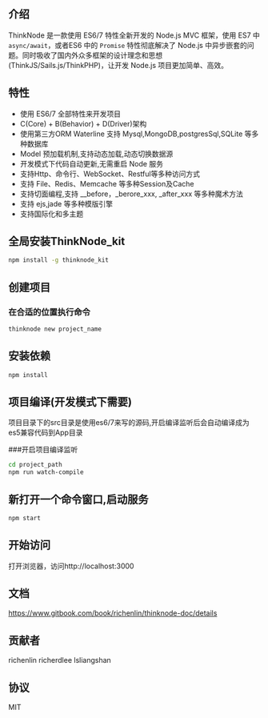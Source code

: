 ## 介绍

ThinkNode 是一款使用 ES6/7 特性全新开发的 Node.js MVC 框架，使用 ES7 中`async/await`，或者ES6 中的 `Promise` 特性彻底解决了 Node.js 中异步嵌套的问题。同时吸收了国内外众多框架的设计理念和思想(ThinkJS/Sails.js/ThinkPHP)，让开发 Node.js 项目更加简单、高效。


## 特性

* 使用 ES6/7 全部特性来开发项目
* C(Core) + B(Behavior) + D(Driver)架构
* 使用第三方ORM Waterline 支持 Mysql,MongoDB,postgresSql,SQLite 等多种数据库
* Model 预加载机制,支持动态加载,动态切换数据源
* 开发模式下代码自动更新,无需重启 Node 服务
* 支持Http、命令行、WebSocket、Restful等多种访问方式
* 支持 File、Redis、Memcache 等多种Session及Cache
* 支持切面编程,支持 __before，_berore_xxx, _after_xxx 等多种魔术方法
* 支持 ejs,jade 等多种模版引擎
* 支持国际化和多主题

## 全局安装ThinkNode_kit

```sh
npm install -g thinknode_kit
```

## 创建项目


### 在合适的位置执行命令

```sh
thinknode new project_name
```

## 安装依赖

```sh
npm install
```

## 项目编译(开发模式下需要)

项目目录下的src目录是使用es6/7来写的源码,开启编译监听后会自动编译成为es5兼容代码到App目录

###开启项目编译监听

```sh
cd project_path
npm run watch-compile
```

## 新打开一个命令窗口,启动服务

```sh
npm start
```

## 开始访问

打开浏览器，访问http://localhost:3000 

## 文档

https://www.gitbook.com/book/richenlin/thinknode-doc/details

## 贡献者

richenlin
richerdlee
lsliangshan

## 协议

MIT